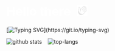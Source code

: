 <h1 style="color: white; font-size:32px">
  Hello there&nbsp;
  <img src="./images/hi-white-flipped.gif"
    alt="Waving hand animated gif"
    height="28px"/>
</h1>

[![Typing SVG](https://readme-typing-svg.herokuapp.com?color=FFFFFF&background=0D1116&vCenter=true&width=315&height=30&lines=Welcome+to+my+profile!;My+name+is+Abby;I'm+a+Full+Stack+Developer;(in+training...shhhhh))](https://git.io/typing-svg)




![github stats](https://github-readme-stats.vercel.app/api?username=abbygraves&show_icons=true&hide_title=true&bg_color=000&text_color=fff&title_color=fff&icon_color=DEDEDE&border_color=fff&hide=contribs) &nbsp;&nbsp; ![top-langs](https://github-readme-stats.vercel.app/api/top-langs?username=abbygraves&show_icons=true&bg_color=000&text_color=fff&title_color=fff&icon_color=fff&border_color=fff&layout=compact&card_width=250)



<!--
**abbygraves/abbygraves** is a ✨ _special_ ✨ repository because its `README.md` (this file) appears on your GitHub profile.

Here are some ideas to get you started:

- 🔭 I’m currently working on ...
- 🌱 I’m currently learning ...
- 👯 I’m looking to collaborate on ...
- 🤔 I’m looking for help with ...
- 💬 Ask me about ...
- 📫 How to reach me: ...
- 😄 Pronouns: ...
- ⚡ Fun fact: ...
-->
